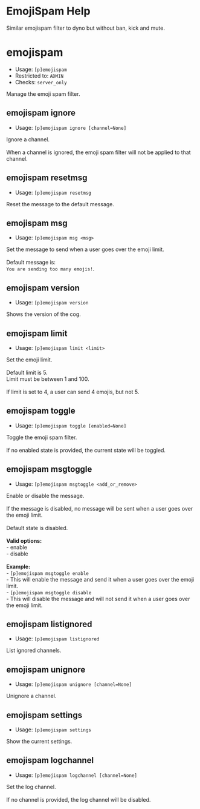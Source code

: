 # EmojiSpam Help

Similar emojispam filter to dyno but without ban, kick and mute.

# emojispam
 - Usage: `[p]emojispam `
 - Restricted to: `ADMIN`
 - Checks: `server_only`

Manage the emoji spam filter.

## emojispam ignore
 - Usage: `[p]emojispam ignore [channel=None] `

Ignore a channel.<br/><br/>When a channel is ignored, the emoji spam filter will not be applied to that channel.     

## emojispam resetmsg
 - Usage: `[p]emojispam resetmsg `

Reset the message to the default message.

## emojispam msg
 - Usage: `[p]emojispam msg <msg> `

Set the message to send when a user goes over the emoji limit.<br/><br/>Default message is:<br/>`You are sending too many emojis!`.

## emojispam version
 - Usage: `[p]emojispam version `

Shows the version of the cog.

## emojispam limit
 - Usage: `[p]emojispam limit <limit> `

Set the emoji limit.<br/><br/>Default limit is 5.<br/>Limit must be between 1 and 100.<br/><br/>If limit is set to 4, a user can send 4 emojis, but not 5.

## emojispam toggle
 - Usage: `[p]emojispam toggle [enabled=None] `

Toggle the emoji spam filter.<br/><br/>If no enabled state is provided, the current state will be toggled.

## emojispam msgtoggle
 - Usage: `[p]emojispam msgtoggle <add_or_remove> `

Enable or disable the message.<br/><br/>If the message is disabled, no message will be sent when a user goes over the emoji limit.<br/><br/>Default state is disabled.<br/><br/>**Valid options:**<br/>- enable<br/>- disable<br/><br/>**Example:**<br/>- `[p]emojispam msgtoggle enable` <br/>  - This will enable the message and send it when a user goes over the emoji limit.<br/>- `[p]emojispam msgtoggle disable` <br/>  - This will disable the message and will not send it when a user goes over the emoji limit.

## emojispam listignored
 - Usage: `[p]emojispam listignored `

List ignored channels.

## emojispam unignore
 - Usage: `[p]emojispam unignore [channel=None] `

Unignore a channel.

## emojispam settings
 - Usage: `[p]emojispam settings `

Show the current settings.

## emojispam logchannel
 - Usage: `[p]emojispam logchannel [channel=None] `

Set the log channel.<br/><br/>If no channel is provided, the log channel will be disabled.
